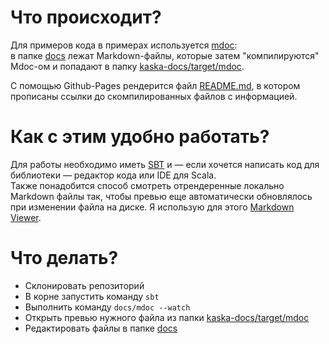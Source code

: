 # Что происходит?
Для примеров кода в примерах используется [mdoc](https://scalameta.org/mdoc/):  
в папке [docs](./docs) лежат Markdown-файлы, которые затем "компилируются" Mdoc-ом и попадают в папку [kaska-docs/target/mdoc](./kaska-docs/target/mdoc).

C помощью Github-Pages рендерится файл [README.md](./README.md), в котором прописаны ссылки до скомпилированных файлов с информацией.

# Как с этим удобно работать?

Для работы необходимо иметь [SBT](https://www.scala-sbt.org/) и &mdash; если хочется написать код для библиотеки &mdash; редактор кода или IDE для Scala.  
Также понадобится способ смотреть отрендеренные локально Markdown файлы так, чтобы превью еще автоматически обновлялось при изменении файла на диске.
Я использую для этого [Markdown Viewer](https://chrome.google.com/webstore/detail/markdown-viewer/ckkdlimhmcjmikdlpkmbgfkaikojcbjk?hl=en).

# Что делать?
* Склонировать репозиторий
* В корне запустить команду `sbt`
* Выполнить команду `docs/mdoc --watch`
* Открыть превью нужного файла из папки [kaska-docs/target/mdoc](./kaska-docs/target/mdoc)
* Редактировать файлы в папке [docs](./docs) 
